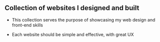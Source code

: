 ## Collection of websites I designed and built

- This collection serves the purpose of showcasing my web design and front-end skills

- Each website should be simple and effective, with great UX

